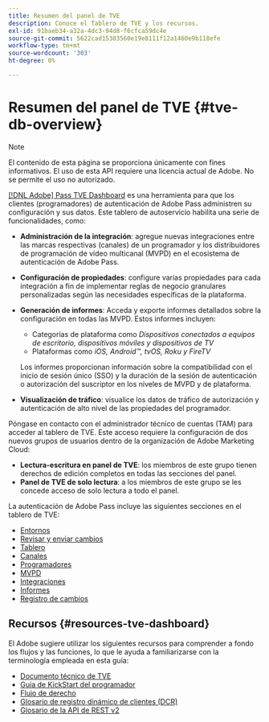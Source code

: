 ```yaml
---
title: Resumen del panel de TVE
description: Conoce el Tablero de TVE y los recursos.
exl-id: 91baeb34-a32a-4dc3-94d8-f6cfca59dc4e
source-git-commit: 5622cad15383560e19e8111f12a1460e9b118efe
workflow-type: tm+mt
source-wordcount: '303'
ht-degree: 0%

---
```


# Resumen del panel de TVE {#tve-db-overview}

>[!NOTE]
>
>El contenido de esta página se proporciona únicamente con fines informativos. El uso de esta API requiere una licencia actual de Adobe. No se permite el uso no autorizado.

[[!DNL Adobe] Pass TVE Dashboard](https://experience.adobe.com/pass/authentication) es una herramienta para que los clientes (programadores) de autenticación de Adobe Pass administren su configuración y sus datos. Este tablero de autoservicio habilita una serie de funcionalidades, como:

* **Administración de la integración**: agregue nuevas integraciones entre las marcas respectivas (canales) de un programador y los distribuidores de programación de vídeo multicanal (MVPD) en el ecosistema de autenticación de Adobe Pass.

* **Configuración de propiedades**: configure varias propiedades para cada integración a fin de implementar reglas de negocio granulares personalizadas según las necesidades específicas de la plataforma.

* **Generación de informes**: Acceda y exporte informes detallados sobre la configuración en todas las MVPD. Estos informes incluyen:
   * Categorías de plataforma como *Dispositivos conectados a equipos de escritorio, dispositivos móviles y dispositivos de TV*
   * Plataformas como *iOS, Android™, tvOS, Roku y FireTV*

  Los informes proporcionan información sobre la compatibilidad con el inicio de sesión único (SSO) y la duración de la sesión de autenticación o autorización del suscriptor en los niveles de MVPD y de plataforma.

* **Visualización de tráfico**: visualice los datos de tráfico de autorización y autenticación de alto nivel de las propiedades del programador.

Póngase en contacto con el administrador técnico de cuentas (TAM) para acceder al tablero de TVE. Este acceso requiere la configuración de dos nuevos grupos de usuarios dentro de la organización de Adobe Marketing Cloud:

* **Lectura-escritura en panel de TVE**: los miembros de este grupo tienen derechos de edición completos en todas las secciones del panel.
* **Panel de TVE de solo lectura**: a los miembros de este grupo se les concede acceso de solo lectura a todo el panel.

La autenticación de Adobe Pass incluye las siguientes secciones en el tablero de TVE:

* [Entornos](/help/authentication/user-guide-tve-dashboard/tve-dashboard-environments.md)
* [Revisar y enviar cambios](/help/authentication/user-guide-tve-dashboard/tve-dashboard-review-push-changes.md)
* [Tablero](/help/authentication/user-guide-tve-dashboard/tve-dashboard-home.md)
* [Canales](/help/authentication/user-guide-tve-dashboard/tve-dashboard-channels.md)
* [Programadores](/help/authentication/user-guide-tve-dashboard/tve-dashboard-programmers.md)
* [MVPD](/help/authentication/user-guide-tve-dashboard/tve-dashboard-mvpds.md)
* [Integraciones](/help/authentication/user-guide-tve-dashboard/tve-dashboard-integrations.md)
* [Informes](/help/authentication/user-guide-tve-dashboard/tve-dashboard-reports.md)
* [Registro de cambios](/help/authentication/user-guide-tve-dashboard/tve-dashboard-changes-log.md)

## Recursos {#resources-tve-dashboard}

El Adobe sugiere utilizar los siguientes recursos para comprender a fondo los flujos y las funciones, lo que le ayuda a familiarizarse con la terminología empleada en esta guía:

* [Documento técnico de TVE](/help/authentication/kickstart/technical-paper.md)
* [Guía de KickStart del programador](/help/authentication/kickstart/programmer-kickstart-guide.md)
* [Flujo de derecho](/help/authentication/integration-guide-programmers/entitlement-flow.md)
* [Glosario de registro dinámico de clientes (DCR)](/help/authentication/integration-guide-programmers/rest-apis/rest-api-dcr/dynamic-client-registration-glossary.md)
* [Glosario de la API de REST v2](/help/authentication/integration-guide-programmers/rest-apis/rest-api-v2/rest-api-v2-glossary.md)

